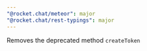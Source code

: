 ```yaml
---
"@rocket.chat/meteor": major
"@rocket.chat/rest-typings": major
---
```


Removes the deprecated method `createToken`
